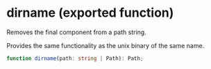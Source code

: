 <!-- INPUT:
/**
 * Removes the final component from a path string.
 *
 * Provides the same functionality as the unix binary of the same name.
 */
export function dirname(path: string | Path): Path;

-->
# dirname (exported function)

Removes the final component from a path string.

Provides the same functionality as the unix binary of the same name.

```ts
function dirname(path: string | Path): Path;
```

<!-- OUTPUT.frontmatter:
null
-->
<!-- OUTPUT.warnings:
[]
-->
